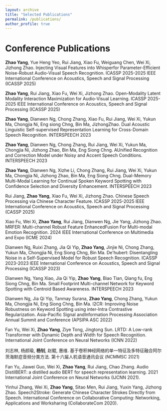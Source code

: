 ```yaml
---
layout: archive
title: "Selected Publications"
permalink: /publications/
author_profile: true
---
```


Conference Publications
======
**Zhao Yang**, Yue Heng Yeo, Rui Jiang, Xiao Fu, Weiguang Chen, Wei Xi, Jizhong Zhao. 
lnjecting Visual Features into Whisperfor Parameter-Efficient Noise-Robust Audio-Visual Speech Recognition. 
lCASSP 2025-2025 lEEE International Conference on Acoustics, Speech and Signal Processing (ICASSP 2025)

**Zhao Yang**, Rui Jiang, Xiao Fu, Wei Xi, Jizhong Zhao. 
Open-Modality Latent Modality Interaction Maximization for Audio-Visual Learning. 
lCASSP 2025-2025 lEEE International Conference on Acoustics, Speech and Signal Processing (ICASSP 2025)

**Zhao Yang**, Dianwen Ng, Chong Zhang, Xiao Fu, Rui Jiang, Wei Xi, Yukun Ma, Chongjia Ni, Eng siong Chng, Bin Ma, JizhongZhao. 
Dual Acoustic Linguistic Self-supervised Representation Learning for Cross-Domain Speech Recognition.
INTERSPEECH 2023

**Zhao Yang**, Dianwen Ng, Chong Zhang, Rui Jiang, Wei Xi, Yukun Ma, Chongjia Ni, Jizhong Zhao, Bin Ma, Eng Siong Chng. 
AUnified Recognition and Correction Model under Noisy and Accent Speech Conditions. 
INTERSPEECH 2023

**Zhao Yang**, Dianwen Ng, Xizhe Li, Chong Zhang, Rui Jiang, Wei Xi, Yukun Ma, Chongjia Ni, Jizhong Zhao, Bin Ma, Eng Siong Chng. 
Dual-Memory Multi-Modal Learning for Continual Spoken Keyword Spotting with Confidence Selection and Diversity Enhancement.
INTERSPEECH 2023

Rui Jiang, **Zhao Yang**, Xiao Fu, Wei Xi, Jizhong Zhao. 
Chinese Speech Processing via Chinese Character Feature. 
ICASSP 2025-2025 lEEE International Conference on Acoustics, Speech and Signal Processing (CASSP 2025)

Xiao Fu, Wei Xi, **Zhao Yang**, Rui Jiang, Dianwen Ng, Jie Yang, Jizhong Zhao. 
MRFER: Multi-channel Robust Feature EnhancedFusion For Multi-modal Emotion Recognition. 
2024 lEEE lnternational Conference on Multimedia and Expo (ICME 2024)

Dianwen Ng, Ruixi Zhang, Jia Qi Yip, **Zhao Yang**, Jinjie Ni, Chong Zhang, Yukun Ma, Chongjia Ni, Eng Siong Chng, Bin Ma. 
De'hubert: Disentangling Noise in a Self-Supervised Model for Robust Speech Recognition. 
ICASSP 2023-2023 IEEE International Conference on Acoustics, Speech and Signal Processing (ICASSP 2023)

Dianwen Ng, Yang Xiao, Jia Qi Yip, **Zhao Yang**, Biao Tian, Qiang fu, Eng Siong Chng, Bin Ma. 
Small Footprint Multi-channel Network for Keyword Spotting with Centroid Based Awareness. 
INTERSPEECH 2023

Dianwen Ng, Jia Qi Yip, Tanmay Surana, **Zhao Yang**, Chong Zhang, Yukun Ma, Chongjia Ni, Eng Siong Chng, Bin Ma. 
I2CR: Improving Noise Robustness on Keyword Spotting using inter-Intra Contrastive Regularization. 
Asia-Pacific Signal andInformation Processing Association Annual Summit and Conference (APSIPA ASC 2022)

Fan Yu, Wei Xi, **Zhao Yang**, Ziye Tong, Jingtong Sun. 
LRTD: A Low-rank Transformer with Dynamic Depth and Width for Speech Recognition. 
International Joint Conference on Neural Networks (ICNN 2022)

刘志林, 杨颜瑜, **杨钊**, 赵鲲, 惠维. 
基于卷积神经网络的单一特征及多特征融合阿尔茨海默症音频分类方法.
第十六届人机语音通讯会议 (NCMMSC 2021)

Fan Yu, Jiawei Guo, Wei Xi, **Zhao Yang**, Rui Jiang, Chao Zhang. 
Audio DistilBERT: a distilled audio BERT for speech representation learning.
2021 International Joint Conference on Neural Networks (IJCNN 2021). 

Yinhui Zhang, Wei Xi, **Zhao Yang**, Sitao Men, Rui Jiang, Yuxin Yang, Jizhong Zhao. 
Speech2Stroke: Generate Chinese Character Strokes Directly from Speech.
International Conference on Collaborative Computing: Networking, Applications and Worksharing (CollaborateCom 2020).



